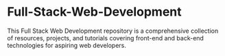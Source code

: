 # Full-Stack-Web-Development
This Full Stack Web Development repository is a comprehensive collection of resources, projects, and tutorials covering front-end and back-end technologies for aspiring web developers.
